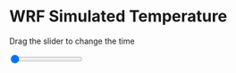 <h1>WRF Simulated Temperature</h1>
<p>Drag the slider to change the time</p>

<div class="slidecontainer">
<input oninput='setImage(this)' class="slider" type="range" min="0" max="49" value="0" step="1" />
<img id='img'/>
</div>

<script>
var img = document.getElementById('img');
var img_array = ['/assets/images/wrf/t_wrfout_d01_2020-05-19_12:00:00.png',
'/assets/images/wrf/t_wrfout_d01_2020-05-19_13:00:00.png',
'/assets/images/wrf/t_wrfout_d01_2020-05-19_14:00:00.png',
'/assets/images/wrf/t_wrfout_d01_2020-05-19_15:00:00.png',
'/assets/images/wrf/t_wrfout_d01_2020-05-19_16:00:00.png',
'/assets/images/wrf/t_wrfout_d01_2020-05-19_17:00:00.png',
'/assets/images/wrf/t_wrfout_d01_2020-05-19_18:00:00.png',
'/assets/images/wrf/t_wrfout_d01_2020-05-19_19:00:00.png',
'/assets/images/wrf/t_wrfout_d01_2020-05-19_20:00:00.png',
'/assets/images/wrf/t_wrfout_d01_2020-05-19_21:00:00.png',
'/assets/images/wrf/t_wrfout_d01_2020-05-19_22:00:00.png',
'/assets/images/wrf/t_wrfout_d01_2020-05-19_23:00:00.png',
'/assets/images/wrf/t_wrfout_d01_2020-05-20_00:00:00.png',
'/assets/images/wrf/t_wrfout_d01_2020-05-20_01:00:00.png',
'/assets/images/wrf/t_wrfout_d01_2020-05-20_02:00:00.png',
'/assets/images/wrf/t_wrfout_d01_2020-05-20_03:00:00.png',
'/assets/images/wrf/t_wrfout_d01_2020-05-20_04:00:00.png',
'/assets/images/wrf/t_wrfout_d01_2020-05-20_05:00:00.png',
'/assets/images/wrf/t_wrfout_d01_2020-05-20_06:00:00.png',
'/assets/images/wrf/t_wrfout_d01_2020-05-20_07:00:00.png',
'/assets/images/wrf/t_wrfout_d01_2020-05-20_08:00:00.png',
'/assets/images/wrf/t_wrfout_d01_2020-05-20_09:00:00.png',
'/assets/images/wrf/t_wrfout_d01_2020-05-20_10:00:00.png',
'/assets/images/wrf/t_wrfout_d01_2020-05-20_11:00:00.png',
'/assets/images/wrf/t_wrfout_d01_2020-05-20_12:00:00.png',
'/assets/images/wrf/t_wrfout_d01_2020-05-20_13:00:00.png',
'/assets/images/wrf/t_wrfout_d01_2020-05-20_14:00:00.png',
'/assets/images/wrf/t_wrfout_d01_2020-05-20_15:00:00.png',
'/assets/images/wrf/t_wrfout_d01_2020-05-20_16:00:00.png',
'/assets/images/wrf/t_wrfout_d01_2020-05-20_17:00:00.png',
'/assets/images/wrf/t_wrfout_d01_2020-05-20_18:00:00.png',
'/assets/images/wrf/t_wrfout_d01_2020-05-20_19:00:00.png',
'/assets/images/wrf/t_wrfout_d01_2020-05-20_20:00:00.png',
'/assets/images/wrf/t_wrfout_d01_2020-05-20_21:00:00.png',
'/assets/images/wrf/t_wrfout_d01_2020-05-20_22:00:00.png',
'/assets/images/wrf/t_wrfout_d01_2020-05-20_23:00:00.png',
'/assets/images/wrf/t_wrfout_d01_2020-05-21_00:00:00.png',
'/assets/images/wrf/t_wrfout_d01_2020-05-21_01:00:00.png',
'/assets/images/wrf/t_wrfout_d01_2020-05-21_02:00:00.png',
'/assets/images/wrf/t_wrfout_d01_2020-05-21_03:00:00.png',
'/assets/images/wrf/t_wrfout_d01_2020-05-21_04:00:00.png',
'/assets/images/wrf/t_wrfout_d01_2020-05-21_05:00:00.png',
'/assets/images/wrf/t_wrfout_d01_2020-05-21_06:00:00.png',
'/assets/images/wrf/t_wrfout_d01_2020-05-21_07:00:00.png',
'/assets/images/wrf/t_wrfout_d01_2020-05-21_08:00:00.png',
'/assets/images/wrf/t_wrfout_d01_2020-05-21_09:00:00.png',
'/assets/images/wrf/t_wrfout_d01_2020-05-21_10:00:00.png',
'/assets/images/wrf/t_wrfout_d01_2020-05-21_11:00:00.png',
'/assets/images/wrf/t_wrfout_d01_2020-05-21_12:00:00.png',];
function setImage(obj)
{
        var value = obj.value;
        img.src = img_array[value];

}
</script>
